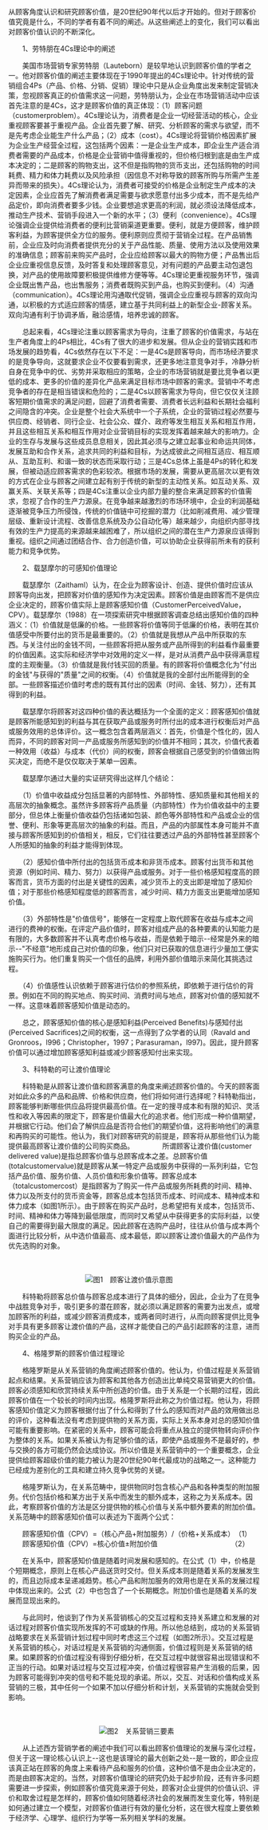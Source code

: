 从顾客角度认识和研究顾客价值，是20世纪90年代以后才开始的。但对于顾客价值究竟是什么，不同的学者有着不同的阐述。从这些阐述上的变化，我们可以看出对顾客价值认识的不断深化。 

　　1、劳特朋在4Cs理论中的阐述

　　美国市场营销专家劳特朋（Lauteborn）是较早地认识到顾客价值的学者之一。他对顾客价值的阐述主要体现在于1990年提出的4Cs理论中。针对传统的营销组合4Ps（产品、价格、分销、促销）理论中只是从企业角度出发来制定营销决策，忽视顾客真正的价值需求这一问题，劳特朋认为，企业在市场营销活动中应该首先注意的是4Cs，这才是顾客价值的真正体现：（1）顾客问题（customerproblem）。4Cs理论认为，消费者是企业一切经营活动的核心，企业重视顾客要甚于重视产品。企业首先要了解、研究、分析顾客的需求与欲望，而不是先考虑企业能生产什么产品；（2）成本（cost）。4Cs理论将营销价格因素扩展为企业生产经营全过程，这包括两个因素：一是企业生产成本，即企业生产适合消费者需要的产品成本，价格是企业营销中值得重视的，但价格归根到底是由生产成本决定的；二是顾客的购物支出，这不但是指购物的货币支出，还包括购物的时间耗费、精力和体力耗费以及风险承担（因信息不对称导致的顾客所购与所需产生差异而带来的损失）。4Cs理论认为，消费者可接受的价格是企业制定生产成本的决定因素，企业应首先了解消费者满足需要与欲求愿意付出多少成本，而不是先给产品定价，即向消费者要多少钱。企业要想追求更高的利润，就必须设法降低成本，推动生产技术、营销手段进入一个新的水平；（3）便利（convenience）。4Cs理论强调企业提供给消费者的便利比营销渠道更重要。便利，就是方便顾客，维护顾客利益，为顾客提供全方位的服务。便利原则应贯彻于营销全过程。在产品销售前，企业应及时向消费者提供充分的关于产品性能、质量、使用方法以及使用效果的准确信息；顾客前来购买产品时，企业应给顾客以最大的购物方便；产品售出后企业应重视信息反馈，及时答复和处理顾客意见，对有问题的产品要主动包退包换，对产品的使用故障要积极提供维修方便等等。4Cs理论更重视服务环节，强调企业既出售产品，也出售服务；消费者既购买到产品，也购买到便利。（4）沟通（communication）。4Cs理论用沟通取代促销，强调企业应重视与顾客的双向沟通，以积极的方式适应顾客的情感，建立基于共同利益上的新型企业-顾客关系。双向沟通有利于协调矛盾，融洽感情，培养忠诚的顾客。 

　　总起来看，4Cs理论注重以顾客需求为导向，注重了顾客的价值需求，与站在生产者角度上的4Ps相比，4Cs有了很大的进步和发展。但从企业的营销实践和市场发展的趋势看，4Cs依然存在以下不足：一是4Cs是顾客导向，而市场经济要求的是竞争导向，这就要求企业不仅要看到需求，还更多地注意竞争对手，冷静分析自身在竞争中的优、劣势并采取相应的策略，企业的市场营销就是要比竞争者以更低的成本、更多的价值的差异化产品来满足目标市场中顾客的需求。营销中不考虑竞争者的存在是相当错误和危险的；二是4Cs以顾客需求为导向，但它仅仅关注顾客短期价值需求的满足问题，回避了消费者需要、消费者长远利益和长期社会福利之间隐含的冲突。企业是整个社会大系统中一个子系统，企业的营销过程必然要与供应商、经销者、同行企业、社会公众、媒介、政府等发生相互关系和相互作用，并且这些相互关系和相互作用对企业营销目标的实现发挥着越来越大的影响力。企业的生存与发展与这些成员息息相关，因此其必须与之建立起事业和命运共同体，发展互助和合作关系，追求共同的利益和目标，为达成彼此之间相互适应、相互顺从、互助互利、和谐一致的状态而采取行动；三是4Cs总体上虽是4Ps的转化和发展，但被动适应顾客需求的色彩较浓。根据市场的发展，需要从更高层次以更有效的方式在企业与顾客之间建立起有别于传统的新型的主动性关系。如互动关系、双赢关系、关联关系等；四是4Cs注重以企业内部力量的整合来满足顾客的价值需求，忽视了合作的生产力源泉。在竞争越来越激烈的市场环境中，企业的利润基础逐渐被竞争压力所侵蚀，传统的价值链中可挖掘的潜力（比如削减费用、减少管理层级、重新设计流程、改善信息系统及办公自动化等）越来越少，向组织内部寻找有效的生产力提高的来源越来越困难了，所以组织之间的潜在生产力源泉应该得到重视。组织之间通过团结合作、合力创造价值，可以协助企业获得前所未有的获利能力和竞争优势。 

　　2、载瑟摩尔的可感知价值理论

　　载瑟摩尔（Zaithaml）认为，在企业为顾客设计、创造、提供价值时应该从顾客导向出发，把顾客对价值的感知作为决定因素。顾客价值是由顾客而不是供应企业决定的，顾客价值实际上是顾客感知价值（CustomerPerceivedValue，CPV）。载瑟摩尔（1988）在一项探索研究中根据顾客调查总结出感知价值的四种涵义：（1）价值就是低廉的价格。一些顾客将价值等同于低廉的价格，表明在其价值感受中所要付出的货币是最重要的。（2）价值就是我想从产品中所获取的东西。与关注付出的金钱不同，一些顾客将把从服务或产品所得到的利益看作最重要的价值因素。这实际和经济学中对效用的定义一样，是对从消费产品中获得满意程度的主观衡量。（3）价值就是我付钱买回的质量。有的顾客将价值概念化为"付出的金钱"与获得的"质量"之间的权衡。（4）价值就是我的全部付出所能得到的全部。一些顾客描述价值时考虑的既有其付出的因素（时间、金钱、努力），还有其得到的利益。

　　载瑟摩尔将顾客对这四种价值的表达概括为一个全面的定义：顾客感知价值就是顾客所能感知到的利益与其在获取产品或服务时所付出的成本进行权衡后对产品或服务效用的总体评价。这一概念包含着两层涵义：首先，价值是个性化的，因人而异，不同的顾客对同一产品或服务所感知到的价值并不相同；其次，价值代表着一种效用（收益）与成本（代价）间的权衡，顾客会根据自己感受到的价值做出购买决定，而绝不是仅仅取决于某单一因素。

　　载瑟摩尔通过大量的实证研究得出这样几个结论： 

　　（1）价值中收益成分包括显著的内部特性、外部特性、感知质量和其他相关的高层次的抽象概念。虽然许多顾客将产品质量（内部特性）作为价值收益中的主要部分，但总体上衡量价值收益仍包括诸如包装、颜色等外部特性和产品或企业的信誉、便利、形象等更高层次的抽象的利益。而且，产品的内部属性本身可能并不直接与顾客所感知到的价值相关，相反，它们往往要透过产品的外部特性甚至顾客个人所感知的抽象的利益才能得到体现。

　　（2）感知价值中所付出的包括货币成本和非货币成本。顾客付出货币和其他资源（例如时间、精力、努力）以获得产品或服务。对于一些价格感知程度高的顾客而言，货币方面的付出是关键性的因素，减少货币上的支出即是增加了感知价值；对于那些价格感知程度低的顾客而言，减少时间、精力方面支出更能增加感知价值。 

　　（3）外部特性是"价值信号"，能够在一定程度上取代顾客在收益与成本之间进行的费神的权衡。在评定产品价值时，顾客对组成产品的各种要素的认知能力是有限的，大多数顾客并不认真考虑价格与收益，而是依赖于暗示--经常是外来的暗示--"不经意"地形成自己对价值的印象，他们只对已获取的信息进行少量加工便实施购买行为。他们重复购买一个信任的品牌，利用外部价值暗示来简化其挑选过程。

　　（4）价值感性认识依赖于顾客进行估价的参照系统，即依赖于进行估价的背景。例如在不同的购买地点、购买时间、消费时间与地点，顾客对价值的感知就不一样。这意味着顾客感知价值是动态的。 

　　总之，顾客感知价值的核心是感知利益(Perceived Benefits)与感知付出(Perceived Sacrifices)之间的权衡，这一点得到了众学者的认同（Ravald and Gronroos，l996；Christopher，1997；Parasuraman，l997)。因此，提升顾客价值可以通过增加顾客感知利益或减少顾客感知付出来实现。

　　3、科特勒的可让渡价值理论 

　　科特勒是从顾客让渡价值和顾客满意的角度来阐述顾客价值的。今天的顾客面对如此众多的产品和品牌、价格和供应商，他们将如何进行选择呢？科特勒指出，顾客能够判断哪些供应品将提供最高价值。在一定的搜寻成本和有限的知识、灵活性和收入等因素的限定下，顾客是价值最大化的追求者。他们形成一种价值期望，并根据它行动。他们会了解供应品是否符合他们的期望价值，这将影响他们的满意和再购买的可能性。他认为，我们对顾客研究的前提是，顾客将从那些他们认为能提供最高顾客让渡价值的公司购买商品。　
　 
　　所谓顾客让渡价值(customer delivered value)是指总顾客价值与总顾客成本之差。总顾客价值(totalcustomervalue)就是顾客从某一特定产品或服务中获得的一系列利益，它包括产品价值、服务价值、人员价值和形象价值等。顾客总成本（totalcustomercost）是指顾客为了购买一件产品或服务所耗费的时间、精神、体力以及所支付的货币资金等，顾客总成本包括货币成本、时间成本、精神成本和体力成本（如图1所示）。由于顾客在购买产品时，总希望把有关成本，包括货币、时间、精神和体力等降到最低限度，而同时又希望从中获得更多的实际利益，以使自己的需要得到最大限度的满足。因此顾客在选购产品时，往往从价值与成本两个面进行比较分析，从中选价值最高、成本最低，即以顾客让渡价值最大的产品作为优先选购的对象。 

　　　　　 

　　　　　　　　　　　![图1　顾客让渡价值示意图](https://tc.sinaimg.cn/maxwidth.2048/tc.service.weibo.com/www_chinabuses_com/a3b3e261d7930bc9fd4d3eb1eea689a2.jpg)

　　科特勒将顾客总价值与顾客总成本进行了具体的细分，因此，企业为了在竞争中战胜竞争对手，吸引更多的潜在顾客，就必须以满足顾客的需要为出发点，或增加顾客所的利益，或减少顾客消费成本，或两者同时进行，从而向顾客提供比竞争对手具有更多顾客让渡价值的产品，这样才能使自己的产品引起顾客的注意，进而购买企业的产品。

　　4、格隆罗斯的顾客价值过程理论 

　　格隆罗斯是从关系营销的角度阐述顾客价值的。他认为，价值过程是关系营销起点和结果。关系营销应该为顾客和其他各方创造出比单纯交易营销更大的价值。顾客必须感知和欣赏持续关系中所创造的价值。由于关系是一个长期的过程，因此顾客价值在一个较长的时间内出现。格隆罗斯将此称之为价值过程。他认为，将顾客感知价值定义为顾客根据付出了什么和得到了什么的感知而对产品的效用做出总的评价，这种看法没有考虑到提供物的关系方面，实际上关系本身对总的感知价值可能有重要影响。在紧密的关系中，顾客可能会将重点从独立的提供物转向评价作为整体的关系。如果关系被认为有足够价值的话，即使产品或服务不是最好的，参与交换的各方可能仍然会达成协议。所以价值是关系营销中的一个重要概念，企业提供给顾客超级价值的能力被认为是20世纪90年代最成功的战略之一。这种能力已经成为差别化的工具和建立持久竞争优势的关键。 

　　格隆罗斯认为，在关系范畴中，提供物同时包含核心产品和各种类型的附加服务。代价包括价格和某方出于关系中而发生的额外成本，这称之为关系成本。因此，考察顾客价值的方法是区分提供物的核心价值与关系中额外要素的附加价值。关系范畴中的顾客感知价值可以表述为下面两个公式： 

　　顾客感知价值（CPV）=（核心产品+附加服务）/（价格+关系成本）　（1） 
　　顾客感知价值（CPV）=核心价值±附加价值　　　　　　　　　　　（2） 

　　在关系中，顾客感知价值是随着时间发展和感知的。在公式（1）中，价格是个短期概念，原则上在核心产品送货时交付。但关系成本则是随着关系的发展发生的，而且边际成本呈递减趋势。核心产品和附加服务的效用也是在关系的发展过程中体现出来的。公式（2）中也包含了一个长期概念。附加价值也是随着关系的发展而显现出来的。 

　　与此同时，他谈到了作为关系营销核心的交互过程和支持关系建立和发展的对话过程对顾客价值实现所发挥的不可或缺的作用。所以他总结到，成功的关系营销战略要求在关系营销计划过程中同时考虑这三个过程（如图2所示）。交互过程是关系营销的核心，对话过程是关系营销的沟通侧面，价值过程则是关系营销的结果。如果顾客的价值过程没有得到仔细分析，在交互过程中就很容易出现错误和不正当的行动。如果对话过程与交互过程冲突，价值过程很容易产生消极的后果，因为顾客可能得到冲突的信号和不能兑现的承诺。所以，交互、对话和价值构成关系营销的三极，其中任何一个如果不加以仔细分析和计划，关系营销的实施就会受到影响。 

　　　　　　　　　　　　 

　　　　　　　　　　　　　![图2　关系营销三要素](https://tc.sinaimg.cn/maxwidth.2048/tc.service.weibo.com/www_chinabuses_com/1ea574e327471cce90bf591e53c86634.jpg)

　　从上述西方营销学者的阐述中我们可以看出顾客价值理论的发展与深化过程，但关于这一理论核心认识上--这也是该理论的最大创新之处--是一致的，即企业应该真正站在顾客的角度上来看待产品和服务的价值，这种价值不是由企业决定的，而是由顾客决定的。当然，对顾客价值理论的研究仍处于起步阶段，还有许多问题需要进一步探索，例如顾客价值究竟来源于何处，顾客对企业提供的价值认识、评价和取舍过程是怎样的，顾客价值如何随着经济社会的发展而发生变化等，特别是如何通过建立一个模型，对顾客价值进行有效的量化分析，这在很大程度上要依赖于经济学、心理学、组织行为学等一系列相关学科的发展。
